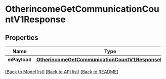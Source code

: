 # OtherincomeGetCommunicationCountV1Response

## Properties
Name | Type | Description | Notes
------------ | ------------- | ------------- | -------------
**mPayload** | [**OtherincomeGetCommunicationCountV1ResponseMPayload**](OtherincomeGetCommunicationCountV1ResponseMPayload.md) |  | 

[[Back to Model list]](../README.md#documentation-for-models) [[Back to API list]](../README.md#documentation-for-api-endpoints) [[Back to README]](../README.md)


